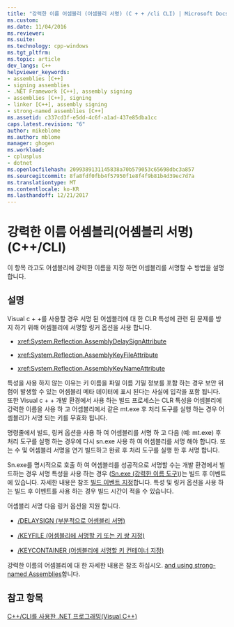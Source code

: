 ```yaml
---
title: "강력한 이름 어셈블리 (어셈블리 서명) (C + + /cli CLI) | Microsoft Docs"
ms.custom: 
ms.date: 11/04/2016
ms.reviewer: 
ms.suite: 
ms.technology: cpp-windows
ms.tgt_pltfrm: 
ms.topic: article
dev_langs: C++
helpviewer_keywords:
- assemblies [C++]
- signing assemblies
- .NET Framework [C++], assembly signing
- assemblies [C++], signing
- linker [C++], assembly signing
- strong-named assemblies [C++]
ms.assetid: c337cd3f-e5dd-4c6f-a1ad-437e85dba1cc
caps.latest.revision: "6"
author: mikeblome
ms.author: mblome
manager: ghogen
ms.workload:
- cplusplus
- dotnet
ms.openlocfilehash: 2099389131145838a70b579053c65698dbc3a857
ms.sourcegitcommit: 8fa8fdf0fbb4f57950f1e8f4f9b81b4d39ec7d7a
ms.translationtype: MT
ms.contentlocale: ko-KR
ms.lasthandoff: 12/21/2017
---
```

# <a name="strong-name-assemblies-assembly-signing-ccli"></a>강력한 이름 어셈블리(어셈블리 서명)(C++/CLI)
이 항목 라고도 어셈블리에 강력한 이름을 지정 하면 어셈블리를 서명할 수 방법을 설명 합니다.  
  
## <a name="remarks"></a>설명  
 Visual c + +를 사용할 경우 서명 된 어셈블리에 대 한 CLR 특성에 관련 된 문제를 방지 하기 위해 어셈블리에 서명할 링커 옵션을 사용 합니다.  
  
-   <xref:System.Reflection.AssemblyDelaySignAttribute>  
  
-   <xref:System.Reflection.AssemblyKeyFileAttribute>  
  
-   <xref:System.Reflection.AssemblyKeyNameAttribute>  
  
 특성을 사용 하지 않는 이유는 키 이름을 파일 이름 기밀 정보를 포함 하는 경우 보안 위험이 발생할 수 있는 어셈블리 메타 데이터에 표시 된다는 사실에 입각을 포함 됩니다. 또한 Visual c + + 개발 환경에서 사용 하는 빌드 프로세스는 CLR 특성을 어셈블리에 강력한 이름을 사용 하 고 어셈블리에서 같은 mt.exe 후 처리 도구를 실행 하는 경우 어셈블리가 서명 되는 키를 무효화 됩니다.  
  
 명령줄에서 빌드, 링커 옵션을 사용 하 여 어셈블리를 서명 하 고 다음 (예: mt.exe) 후 처리 도구를 실행 하는 경우에 다시 sn.exe 사용 하 여 어셈블리를 서명 해야 합니다. 또는 수 및 어셈블리 서명을 연기 빌드하고 완료 후 처리 도구를 실행 한 후 서명 합니다.  
  
 Sn.exe를 명시적으로 호출 하 여 어셈블리를 성공적으로 서명할 수는 개발 환경에서 빌드하는 경우 서명 특성을 사용 하는 경우 ([Sn.exe (강력한 이름 도구)](/dotnet/framework/tools/sn-exe-strong-name-tool))는 빌드 후 이벤트에 있습니다. 자세한 내용은 참조 [빌드 이벤트 지정](../ide/specifying-build-events.md)합니다. 특성 및 링커 옵션을 사용 하는 빌드 후 이벤트를 사용 하는 경우 빌드 시간이 적을 수 있습니다.  
  
 어셈블리 서명 다음 링커 옵션을 지원 합니다.  
  
-   [/DELAYSIGN (부분적으로 어셈블리 서명)](../build/reference/delaysign-partially-sign-an-assembly.md)  
  
-   [/KEYFILE (어셈블리에 서명할 키 또는 키 쌍 지정)](../build/reference/keyfile-specify-key-or-key-pair-to-sign-an-assembly.md)  
  
-   [/KEYCONTAINER (어셈블리에 서명할 키 컨테이너 지정)](../build/reference/keycontainer-specify-a-key-container-to-sign-an-assembly.md)  
  
 강력한 이름의 어셈블리에 대 한 자세한 내용은 참조 하십시오. [and using strong-named Assemblies](/dotnet/framework/app-domains/create-and-use-strong-named-assemblies)합니다.  
  
## <a name="see-also"></a>참고 항목  
 [C++/CLI를 사용한 .NET 프로그래밍(Visual C++)](../dotnet/dotnet-programming-with-cpp-cli-visual-cpp.md)